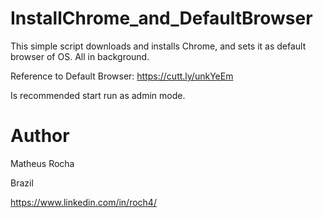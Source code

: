 # InstallChrome_and_DefaultBrowser
This simple script downloads and installs Chrome, and sets it as default browser of OS. All in background.

Reference to Default Browser: https://cutt.ly/unkYeEm

Is recommended start run as admin mode.

# Author
Matheus Rocha

Brazil

https://www.linkedin.com/in/roch4/
